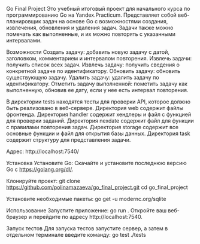 Go Final Project
Это учебный итоговый проект для начального курса по программированию Go на Yandex.Practicum. Представляет собой веб-планировщик задач на основе Go с возможностями создания, извлечения, обновления и удаления задач. Задачи также можно помечать как выполненные, и их можно повторять с указанными интервалами.

Возможности
Создать задачу: добавить новую задачу с датой, заголовком, комментарием и интервалом повторения.
Извлечь задачи: получить список всех задач.
Извлечь задачу: получить сведения о конкретной задаче по идентификатору.
Обновить задачу: обновить существующую задачу.
Удалить задачу: удалить задачу по идентификатору.
Отметить задачу выполненной: пометить задачу как выполненную, обновив ее дату, если у нее есть интервал повторения.

В директории tests находятся тесты для проверки API, которое должно быть реализовано в веб-сервере.
Директория web содержит файлы фронтенда.
Директория handler содержит хендлеры и файл с функцией для проверки заданий.
Директория nexdate содержит файл для функции с правилами повторения задач.
Директория storage содержит все основные функции и файл для открытия базы данных.
Директория task содержит структуру для представления задачи.

Адрес: http://localhost:7540/

Установка
Установите Go: Скачайте и установите последнюю версию Go с https://golang.org/dl/.

Клонируйте проект:
git clone https://github.com/polinamazaeva/go_final_project.git
cd go_final_project

Установите необходимые пакеты:
go get -u modernc.org/sqlite

Использование
Запустите приложение:
go run .
Откройте ваш веб-браузер и перейдите по адресу http://localhost:7540. 

Запуск тестов
Для запуска тестов запустите сервер, а затем в отдельном терминале введите команду:
go test ./tests